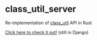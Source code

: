 # class_util_server
Re-implementation of [class_util](https://github.com/PhilipConte/class_util) API in Rust

[Click here to check it out!](http://distributions.pconte.me) (still in Django)
